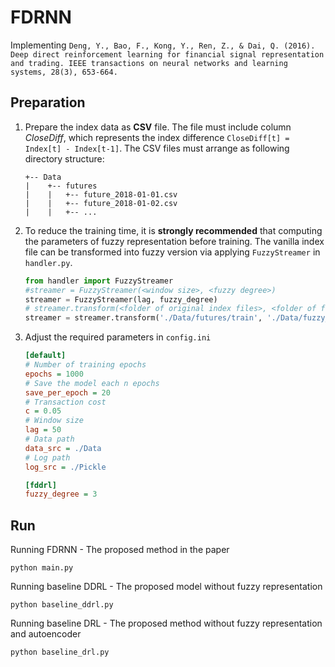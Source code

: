 # FDRNN
Implementing
```Deng, Y., Bao, F., Kong, Y., Ren, Z., & Dai, Q. (2016). Deep direct reinforcement learning for financial signal representation and trading. IEEE transactions on neural networks and learning systems, 28(3), 653-664.```

## Preparation
1. Prepare the index data as **CSV** file. The file must include column *CloseDiff*, which represents the index difference
    `CloseDiff[t] = Index[t] - Index[t-1]`. The CSV files must arrange as following directory structure:
    ```
   +-- Data
   |    +-- futures
   |    |   +-- future_2018-01-01.csv
   |    |   +-- future_2018-01-02.csv
   |    |   +-- ...
   ```
2. To reduce the training time, it is **strongly recommended** that computing the parameters of fuzzy representation before training. The vanilla index file can be transformed into fuzzy version via applying `FuzzyStreamer` in `handler.py`.
    ```python
   from handler import FuzzyStreamer
   #streamer = FuzzyStreamer(<window size>, <fuzzy degree>)
   streamer = FuzzyStreamer(lag, fuzzy_degree)
   # streamer.transform(<folder of original index files>, <folder of fuzzy index files>)
   streamer = streamer.transform('./Data/futures/train', './Data/fuzzy_futures/train')
   ```
3. Adjust the required parameters in `config.ini`
    ```ini
    [default]
    # Number of training epochs
    epochs = 1000
    # Save the model each n epochs
    save_per_epoch = 20
    # Transaction cost
    c = 0.05
    # Window size
    lag = 50
    # Data path
    data_src = ./Data
    # Log path
    log_src = ./Pickle
    
    [fddrl]
    fuzzy_degree = 3
    ```
   
## Run
Running FDRNN - The proposed method in the paper

`python main.py`

Running baseline DDRL - The proposed model without fuzzy representation

`python baseline_ddrl.py`

Running baseline DRL - The proposed method without fuzzy representation and autoencoder

`python baseline_drl.py`